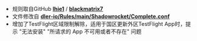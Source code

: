 * 规则取自GitHub [**lhie1**](https://github.com/dler-io/Rules/tree/main) / [**blackmatrix7**](https://github.com/blackmatrix7/ios_rule_script/tree/master)
* 文件修改自 [**dler-io/Rules/main/Shadowrocket/Complete.conf**](https://raw.githubusercontent.com/dler-io/Rules/main/Shadowrocket/Complete.conf)
* 增加了TestFlight区域限制解除，适用于国区更新外区TestFlight App时，提示 "无法安装" "所请求的 App 不可用或者不存在" 问题
